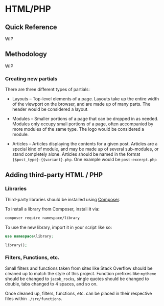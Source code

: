 # HTML/PHP

## Quick Reference

WIP

## Methodology

WIP

### Creating new partials

There are three different types of partials:

- Layouts &ndash; Top-level elements of a page. Layouts take up the entire width of the viewport on the browser, and are made up of many parts. The header would be considered a layout.

- Modules &ndash; Smaller portions of a page that can be dropped in as needed. Modules only occupy small portions of a page, often accompanied by more modules of the same type. The logo would be considered a module.

- Articles &ndash; Articles displaying the contents for a given post. Articles are a special kind of module, and may be made up of several sub-modules, or stand completely alone. Articles should be named in the format `{$post_type}-{$variant}.php`. One example would be `post-excerpt.php`

## Adding third-party HTML / PHP

### Libraries

Third-party libraries should be installed using [Composer](https://getcomposer.org/).

To install a library from Composer, install it via:

```sh
composer require namespace/library
```

To use the new library, import it in your script like so:

```php
use namespace\library;

library();
```

### Filters, Functions, etc.

Small filters and functions taken from sites like Stack Overflow should be cleaned up to match the style of this project. Function prefixes like `mytheme` should be changed to `jacob_rocks`, single quotes should be changed to double, tabs changed to 4 spaces, and so on.

Once cleaned up, filters, functions, etc. can be placed in their respective files within `./src/functions`.
